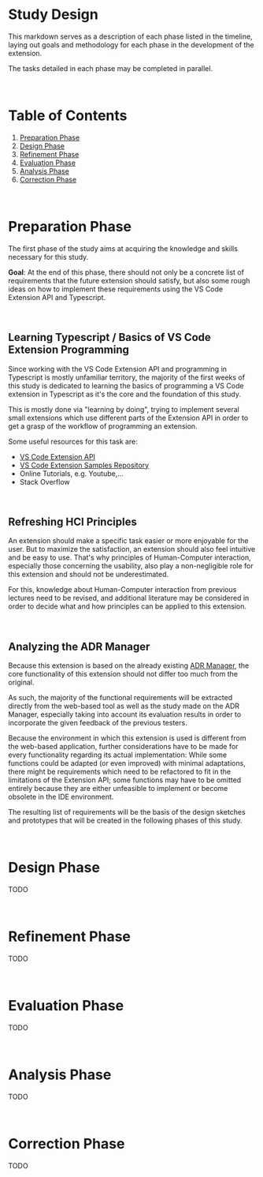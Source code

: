 Study Design
=============

This markdown serves as a description of each phase listed in the timeline, laying out goals and methodology for each phase in the development of the extension.<br/>

The tasks detailed in each phase may be completed in parallel.

<br/>

Table of Contents
=================

1. [Preparation Phase](#preparation-phase)
2. [Design Phase](#design-phase)
3. [Refinement Phase](#refinement-phase)
4. [Evaluation Phase](#evaluation-phase)
5. [Analysis Phase](#analysis-phase)
6. [Correction Phase](#correction-phase)

<br/>

# Preparation Phase 

The first phase of the study aims at acquiring the knowledge and skills necessary for this study.<br/>

**Goal**: At the end of this phase, there should not only be a concrete list of requirements that the future extension should satisfy, but also some rough ideas on how to implement these requirements using the VS Code Extension API and Typescript.

<br/>

## Learning Typescript / Basics of VS Code Extension Programming

Since working with the VS Code Extension API and programming in Typescript is mostly unfamiliar territory, the majority of the first weeks of this study is dedicated to learning the basics of programming a VS Code extension in Typescript as it's the core and the foundation of this study.<br/>

This is mostly done via "learning by doing", trying to implement several small extensions which use different parts of the Extension API in order to get a grasp of the workflow of programming an extension.<br/>

Some useful resources for this task are:

- [VS Code Extension API](https://code.visualstudio.com/api)
- [VS Code Extension Samples Repository](https://github.com/microsoft/vscode-extension-samples)
- Online Tutorials, e.g. Youtube,...
- Stack Overflow

<br/>

## Refreshing HCI Principles

An extension should make a specific task easier or more enjoyable for the user. But to maximize the satisfaction, an extension should also feel intuitive and be easy to use. That's why principles of Human-Computer interaction, especially those concerning the usability, also play a non-negligible role for this extension and should not be underestimated.<br/>

For this, knowledge about Human-Computer interaction from previous lectures need to be revised, and additional literature may be considered in order to decide what and how principles can be applied to this extension.

<br/>

## Analyzing the ADR Manager

Because this extension is based on the already existing [ADR Manager](https://github.com/adr/adr-manager), the core functionality of this extension should not differ too much from the original.<br/>

As such, the majority of the functional requirements will be extracted directly from the web-based tool as well as the study made on the ADR Manager, especially taking into account its evaluation results in order to incorporate the given feedback of the previous testers.<br/>

Because the environment in which this extension is used is different from the web-based application, further considerations have to be made for every functionality regarding its actual implementation: While some functions could be adapted (or even improved) with minimal adaptations, there might be requirements which need to be refactored to fit in the limitations of the Extension API; some functions may have to be omitted entirely because they are either unfeasible to implement or become obsolete in the IDE environment.<br/>

The resulting list of requirements will be the basis of the design sketches and prototypes that will be created in the following phases of this study.

<br/>

# Design Phase 

TODO

<br/>

# Refinement Phase

TODO

<br/>

# Evaluation Phase 

TODO

<br/>

# Analysis Phase 

TODO

<br/>

# Correction Phase 

TODO

